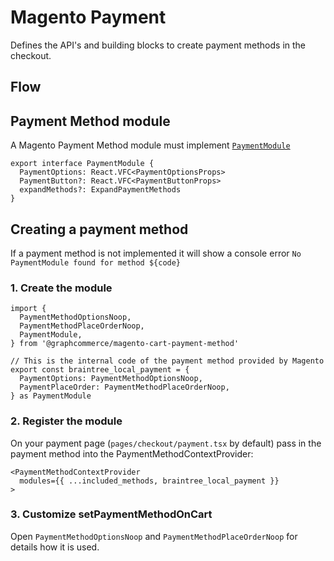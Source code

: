 # Magento Payment

Defines the API's and building blocks to create payment methods in the checkout.

## Flow

## Payment Method module

A Magento Payment Method module must implement
[`PaymentModule`]('./PaymentMethods')

```tsx
export interface PaymentModule {
  PaymentOptions: React.VFC<PaymentOptionsProps>
  PaymentButton?: React.VFC<PaymentButtonProps>
  expandMethods?: ExpandPaymentMethods
}
```

## Creating a payment method

If a payment method is not implemented it will show a console error
`No PaymentModule found for method ${code}`

### 1. Create the module

```tsx
import {
  PaymentMethodOptionsNoop,
  PaymentMethodPlaceOrderNoop,
  PaymentModule,
} from '@graphcommerce/magento-cart-payment-method'

// This is the internal code of the payment method provided by Magento
export const braintree_local_payment = {
  PaymentOptions: PaymentMethodOptionsNoop,
  PaymentPlaceOrder: PaymentMethodPlaceOrderNoop,
} as PaymentModule
```

### 2. Register the module

On your payment page (`pages/checkout/payment.tsx` by default) pass in the
payment method into the PaymentMethodContextProvider:

```tsx
<PaymentMethodContextProvider
  modules={{ ...included_methods, braintree_local_payment }}
>
```

### 3. Customize setPaymentMethodOnCart

Open `PaymentMethodOptionsNoop` and `PaymentMethodPlaceOrderNoop` for details
how it is used.
